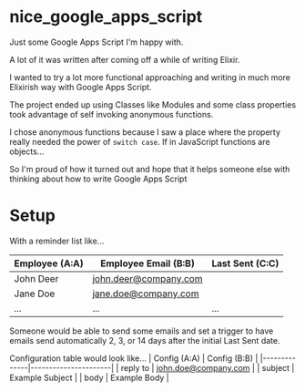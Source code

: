 # nice_google_apps_script
Just some Google Apps Script I'm happy with.

A lot of it was written after coming off a while of writing Elixir.

I wanted to try a lot more functional approaching and writing in much more Elixirish way with Google Apps Script.

The project ended up using Classes like Modules and some class properties took advantage of self invoking anonymous functions.

I chose anonymous functions because I saw a place where the property really needed the power of `switch case`. If in JavaScript functions are objects...

So I'm proud of how it turned out and hope that it helps someone else with thinking about how to write Google Apps Script

# Setup

With a reminder list like...

| Employee (A:A) | Employee Email (B:B)  | Last Sent (C:C) |
|----------------|-----------------------|-----------------|
| John Deer      | john.deer@company.com |                 |
| Jane Doe       | jane.doe@company.com  |                 |
| ...            | ...                   | ...             |

Someone would be able to send some emails and set a trigger to have emails send automatically 2, 3, or 14 days after the initial Last Sent date.

Configuration table would look like...
| Config (A:A) | Config (B:B)         |
|--------------|----------------------|
| reply to     | john.doe@company.com |
| subject      | Example Subject      |
| body         | Example Body         |
